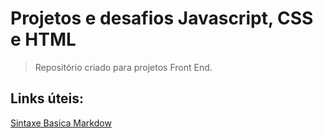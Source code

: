 
# Projetos e desafios Javascript, CSS e HTML
> Repositório criado para projetos Front End.

## Links úteis:
[Sintaxe Basica Markdow](https://www.markdowguide.org/basic-syntax/)
